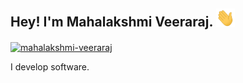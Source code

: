 <h2>Hey! I'm Mahalakshmi Veeraraj. <img src="hey.gif" width="30px">
</h2>
<a href="https://linkedin.com/in/mahalakshmi-veeraraj" target="blank"><img align="center" src="https://raw.githubusercontent.com/rahuldkjain/github-profile-readme-generator/master/src/images/icons/Social/linked-in-alt.svg" alt="mahalakshmi-veeraraj" height="30" width="40" /></a>
<p>I develop software.</p>
